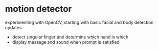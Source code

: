 # motion detector
experimenting with OpenCV, starting with basic facial and body detection
updates:
- detect singular finger and determine which hand is which
- display message and sound when prompt is satisfied
